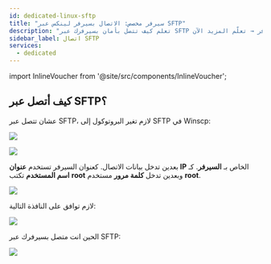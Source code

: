```yaml
---
id: dedicated-linux-sftp
title: "سيرفر مخصص: الاتصال بسيرفر لينكس عبر SFTP"
description: "تعلم كيف تتصل بأمان بسيرفرك عبر SFTP لإدارة الملفات بكفاءة وتحسين وصولك للسيرفر → تعلّم المزيد الآن"
sidebar_label: اتصال SFTP
services:
  - dedicated
---
```


import InlineVoucher from '@site/src/components/InlineVoucher';

<InlineVoucher />

## كيف أتصل عبر SFTP؟

عشان تتصل عبر SFTP، لازم تغير البروتوكول إلى SFTP في Winscp:

![](https://screensaver01.zap-hosting.com/index.php/s/R5QRq5t8spGezE9/download/vps-sftp-3.gif)

![](https://screensaver01.zap-hosting.com/index.php/s/7HYF3ngpfcKXLZ9/preview)

بعدين تدخل بيانات الاتصال. كعنوان السيرفر تستخدم **عنوان IP** الخاص بـ **السيرفر**. كـ **اسم المستخدم** تكتب **root** وبعدين تدخل **كلمة مرور** مستخدم **root**.

![](https://screensaver01.zap-hosting.com/index.php/s/boGkPkqF58CjxkD/preview)

لازم توافق على النافذة التالية:

![](https://screensaver01.zap-hosting.com/index.php/s/TQ9abPjsCXRqTGG/preview)


الحين انت متصل بسيرفرك عبر SFTP:

![](https://screensaver01.zap-hosting.com/index.php/s/xA44qPQB6zcFc75/preview)

<InlineVoucher />